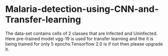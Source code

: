 # Malaria-detection-using-CNN-and-Transfer-learning
The data-set contains cells of 2 classes that are Infected and Uninfected. Here pre-trained model vgg-19 is used for transfer learning and the it is being trained for only 5 epochs.Tensorflow 2.0 is if not then please upgrade it.

